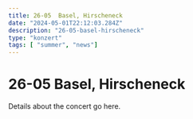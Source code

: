 ```yaml
---
title: 26-05  Basel, Hirscheneck
date: "2024-05-01T22:12:03.284Z"
description: "26-05-basel-hirscheneck"
type: "konzert"
tags: [ "summer", "news"]
---
```

# 26-05 Basel, Hirscheneck

Details about the concert go here.
